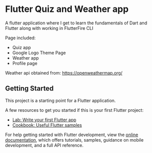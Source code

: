 # Flutter Quiz and Weather app

A flutter application where I get to learn the fundamentals of Dart and Flutter along with working in FlutterFire CLI 

Page included:
- Quiz app
- Google Logo Theme Page
- Weather app
- Profile page

Weather api obtained from: https://openweathermap.org/

## Getting Started

This project is a starting point for a Flutter application.

A few resources to get you started if this is your first Flutter project:

- [Lab: Write your first Flutter app](https://docs.flutter.dev/get-started/codelab)
- [Cookbook: Useful Flutter samples](https://docs.flutter.dev/cookbook)

For help getting started with Flutter development, view the
[online documentation](https://docs.flutter.dev/), which offers tutorials,
samples, guidance on mobile development, and a full API reference.

